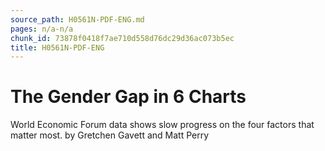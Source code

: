 ```yaml
---
source_path: H0561N-PDF-ENG.md
pages: n/a-n/a
chunk_id: 73878f0418f7ae710d558d76dc29d36ac073b5ec
title: H0561N-PDF-ENG
---
```

# The Gender Gap in 6 Charts

World Economic Forum data shows slow progress on the four factors that matter most. by Gretchen Gavett and Matt Perry
